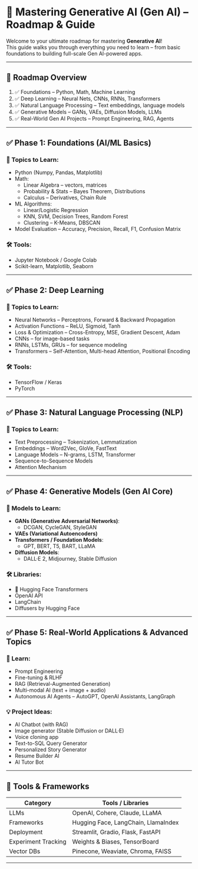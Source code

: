 # 🧠 Mastering Generative AI (Gen AI) – Roadmap & Guide

Welcome to your ultimate roadmap for mastering **Generative AI**!  
This guide walks you through everything you need to learn – from basic foundations to building full-scale Gen AI-powered apps.

---

## 📍 Roadmap Overview

1. ✅ Foundations – Python, Math, Machine Learning
2. ✅ Deep Learning – Neural Nets, CNNs, RNNs, Transformers
3. ✅ Natural Language Processing – Text embeddings, language models
4. ✅ Generative Models – GANs, VAEs, Diffusion Models, LLMs
5. ✅ Real-World Gen AI Projects – Prompt Engineering, RAG, Agents

---

## ✅ Phase 1: Foundations (AI/ML Basics)

### 📘 Topics to Learn:
- Python (Numpy, Pandas, Matplotlib)
- Math:
  - Linear Algebra – vectors, matrices
  - Probability & Stats – Bayes Theorem, Distributions
  - Calculus – Derivatives, Chain Rule
- ML Algorithms:
  - Linear/Logistic Regression
  - KNN, SVM, Decision Trees, Random Forest
  - Clustering – K-Means, DBSCAN
- Model Evaluation – Accuracy, Precision, Recall, F1, Confusion Matrix

### 🛠 Tools:
- Jupyter Notebook / Google Colab
- Scikit-learn, Matplotlib, Seaborn

---

## ✅ Phase 2: Deep Learning

### 📘 Topics to Learn:
- Neural Networks – Perceptrons, Forward & Backward Propagation
- Activation Functions – ReLU, Sigmoid, Tanh
- Loss & Optimization – Cross-Entropy, MSE, Gradient Descent, Adam
- CNNs – for image-based tasks
- RNNs, LSTMs, GRUs – for sequence modeling
- Transformers – Self-Attention, Multi-head Attention, Positional Encoding

### 🛠 Tools:
- TensorFlow / Keras
- PyTorch

---

## ✅ Phase 3: Natural Language Processing (NLP)

### 📘 Topics to Learn:
- Text Preprocessing – Tokenization, Lemmatization
- Embeddings – Word2Vec, GloVe, FastText
- Language Models – N-grams, LSTM, Transformer
- Sequence-to-Sequence Models
- Attention Mechanism

---

## ✅ Phase 4: Generative Models (Gen AI Core)

### 📘 Models to Learn:
- **GANs (Generative Adversarial Networks)**:
  - DCGAN, CycleGAN, StyleGAN
- **VAEs (Variational Autoencoders)**
- **Transformers / Foundation Models**:
  - GPT, BERT, T5, BART, LLaMA
- **Diffusion Models**:
  - DALL·E 2, Midjourney, Stable Diffusion

### 🛠 Libraries:
- 🤗 Hugging Face Transformers
- OpenAI API
- LangChain
- Diffusers by Hugging Face

---

## ✅ Phase 5: Real-World Applications & Advanced Topics

### 📘 Learn:
- Prompt Engineering
- Fine-tuning & RLHF
- RAG (Retrieval-Augmented Generation)
- Multi-modal AI (text + image + audio)
- Autonomous AI Agents – AutoGPT, OpenAI Assistants, LangGraph

### 💡 Project Ideas:
- AI Chatbot (with RAG)
- Image generator (Stable Diffusion or DALL·E)
- Voice cloning app
- Text-to-SQL Query Generator
- Personalized Story Generator
- Resume Builder AI
- AI Tutor Bot

---

## 🔧 Tools & Frameworks

| Category               | Tools / Libraries                        |
|------------------------|------------------------------------------|
| LLMs                   | OpenAI, Cohere, Claude, LLaMA            |
| Frameworks             | Hugging Face, LangChain, LlamaIndex      |
| Deployment             | Streamlit, Gradio, Flask, FastAPI        |
| Experiment Tracking    | Weights & Biases, TensorBoard            |
| Vector DBs             | Pinecone, Weaviate, Chroma, FAISS        |

---
